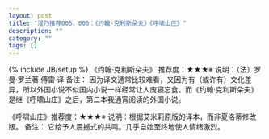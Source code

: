 ```yaml
---
layout: post
title: "湦乃推荐005，006：《约翰·克利斯朵夫》《呼啸山庄》"
description: ""
category: ""
tags: []
---
```

{% include JB/setup %}
《约翰·克利斯朵夫》 推荐度：★★★※
说明：（法）罗曼·罗兰著 傅雷 译
备注：
因为译文通常比较难看，又因为有（或许有）文化差异，所以外国小说不似国内小说一样经常让人废寝忘食。而《约翰·克利斯朵夫》是继《呼啸山庄》之后，第二本我通宵阅读的外国小说。

《呼啸山庄》推荐度：★★★※
说明：根据艾米莉原版的译本，而非夏洛蒂修改版。
备注：
它给予人震撼式的共鸣。几乎自始至终地使人情绪激烈。